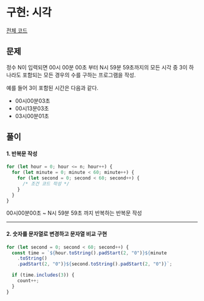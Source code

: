 # 구현: 시각

[전체 코드](./시각.js)

## 문제

정수 N이 입력되면 00시 00분 00초 부터 N시 59분 59초까지의 모든 시각 중 3이 하나라도 포함되는 모든 경우의 수를 구하는 프로그램을 작성.

예를 들어 3이 포함된 시간은 다음과 같다.

- 00시00분03초
- 00시13분03초
- 03시00분01초

## 풀이

#### 1. 반복문 작성

```js
for (let hour = 0; hour <= n; hour++) {
  for (let minute = 0; minute < 60; minute++) {
    for (let second = 0; second < 60; second++) {
      /* 조건 코드 작성 */
    }
  }
}
```

00시00분00초 ~ N시 59분 59초 까지 반복하는 반복문 작성

---

#### 2. 숫자를 문자열로 변경하고 문자열 비교 구현

```js
for (let second = 0; second < 60; second++) {
  const time = `${hour.toString().padStart(2, "0")}${minute
    .toString()
    .padStart(2, "0")}${second.toString().padStart(2, "0")}`;

  if (time.includes(3)) {
    count++;
  }
}
```
